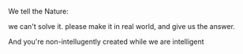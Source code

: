We tell the Nature:

we can't solve it.
please make it in real world,
and give us the answer.

And you're non-intellugently created while we are intelligent
